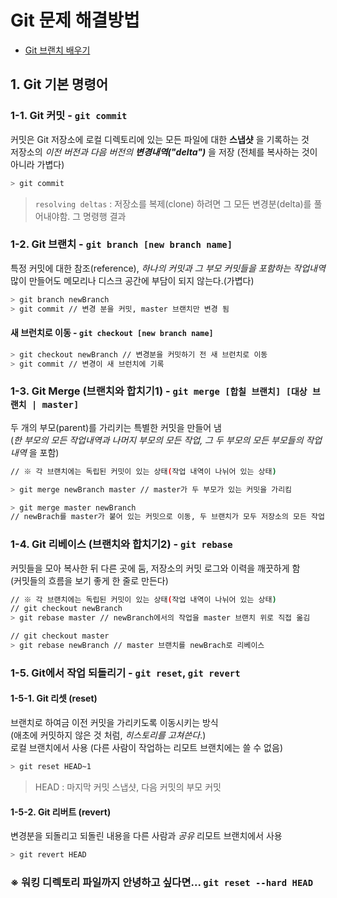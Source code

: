 # Git 문제 해결방법

+ [Git 브랜치 배우기](http://learnbranch.urigit.com/)

## 1. Git 기본 명령어

### 1-1. Git 커밋 - `git commit`

커밋은 Git 저장소에 로컬 디렉토리에 있는 모든 파일에 대한 **스냅샷** 을 기록하는 것  
저장소의 _이전 버전과 다음 버전의 **변경내역("delta")**_ 을 저장 (전체를 복사하는 것이 아니라 가볍다)

```sh
> git commit
```

> `resolving deltas` :  저장소를 복제(clone) 하려면 그 모든 변경분(delta)를 풀어내야함. 그 명령행 결과

### 1-2. Git 브랜치 - `git branch [new branch name]`

특정 커밋에 대한 참조(reference), _하나의 커밋과 그 부모 커밋들을 포함하는 작업내역_   
많이 만들어도 메모리나 디스크 공간에 부담이 되지 않는다.(가볍다)

```sh
> git branch newBranch
> git commit // 변경 분을 커밋, master 브랜치만 변경 됨
```

#### 새 브런치로 이동 - `git checkout [new branch name]`

```sh
> git checkout newBranch // 변경분을 커밋하기 전 새 브런치로 이동
> git commit // 변경이 새 브런치에 기록
```

### 1-3. Git Merge (브랜치와 합치기1) - `git merge [합칠 브랜치] [대상 브랜치 | master]`

두 개의 부모(parent)를 가리키는 특별한 커밋을 만들어 냄  
(_한 부모의 모든 작업내역과 나머지 부모의 모든 작업, 그 두 부모의 모든 부모들의 작업내역_ 을 포함)

```sh
// ※ 각 브랜치에는 독립된 커밋이 있는 상태(작업 내역이 나뉘어 있는 상태)

> git merge newBranch master // master가 두 부모가 있는 커밋을 가리킴

> git merge master newBranch 
// newBrach를 master가 붙어 있는 커밋으로 이동, 두 브랜치가 모두 저장소의 모든 작업내역을 포함함
```

### 1-4. Git 리베이스 (브랜치와 합치기2) - `git rebase`

커밋들을 모아 복사한 뒤 다른 곳에 둠, 저장소의 커밋 로그와 이력을 깨끗하게 함  
(커밋들의 흐름을 보기 좋게 한 줄로 만든다)

```sh
// ※ 각 브랜치에는 독립된 커밋이 있는 상태(작업 내역이 나뉘어 있는 상태)
// git checkout newBranch
> git rebase master // newBranch에서의 작업을 master 브랜치 위로 직접 옮김

// git checkout master
> git rebase newBranch // master 브랜치를 newBrach로 리베이스
```
### 1-5. Git에서 작업 되돌리기 - `git reset`, `git revert`

#### 1-5-1. Git 리셋 (reset)

브랜치로 하여금 이전 커밋을 가리키도록 이동시키는 방식  
(애초에 커밋하지 않은 것 처럼, _히스토리를 고쳐쓴다_.)  
로컬 브랜치에서 사용 (다른 사람이 작업하는 리모트 브랜치에는 쓸 수 없음)

```sh
> git reset HEAD~1
```

> HEAD : 마지막 커밋 스냅샷, 다음 커밋의 부모 커밋

#### 1-5-2. Git 리버트 (revert)

변경분을 되돌리고 되돌린 내용을 다른 사람과 _공유_
리모트 브랜치에서 사용

```sh
> git revert HEAD
```

### ※ 워킹 디렉토리 파일까지 안녕하고 싶다면... `git reset --hard HEAD`
